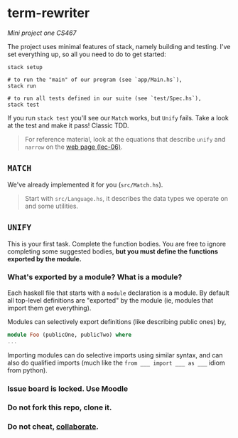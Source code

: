 # term-rewriter
_Mini project one CS467_

The project uses minimal features of stack, namely building and testing. I've
set everything up, so all you need to do to get started:

``` shell
stack setup

# to run the "main" of our program (see `app/Main.hs`),
stack run

# to run all tests defined in our suite (see `test/Spec.hs`),
stack test
```

If you run `stack test` you'll see our `Match` works, but `Unify` fails. Take a
look at the test and make it pass! Classic TDD.

> For reference material, look at the equations that describe `unify` and
> `narrow` on the [web page
> (lec-06)](https://www.cse.iitb.ac.in/~ananya/cs467/lec-06.html).

## `MATCH`
We've already implemented it for you (`src/Match.hs`).

> Start with `src/Language.hs`, it describes the data types we operate on and
> some utilities.

## `UNIFY`
This is your first task. Complete the function bodies. You are free to ignore
completing some suggested bodies, **but you must define the functions exported by
the module.**

### What's exported by a module? What is a module?
Each haskell file that starts with a `module` declaration is a module. By
default all top-level definitions are "exported" by the module (ie, modules that
import them get everything).

Modules can selectively export definitions (like describing public ones) by,

``` haskell
module Foo (publicOne, publicTwo) where
...
```

Importing modules can do selective imports using similar syntax, and can also do
qualified imports (much like the `from ___ import ___ as ___` idiom from
python).

### Issue board is locked. Use Moodle
### Do not fork this repo, clone it.
### Do not cheat, [collaborate](https://www.cse.iitb.ac.in/~supratik/courses/copying-and-discussion.html).
